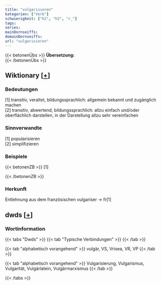 ```yaml
---
title: "vulgarisieren"
kategorien: ["Verb"]
schwierigkeit: ["k2", "h2", "r_"]
tags:
series:
mainDornseiffs:
domainDornseiffs:
url: "vulgarisieren"
---
```


{{< betonenÜbs >}}
**Übersetzung:**  
{{< /betonenÜbs >}}

## Wiktionary [[+](https://de.wiktionary.org/wiki/vulgarisieren)]

### Bedeutungen
[1] transitiv, veraltet, bildungssprachlich: allgemein bekannt und zugänglich machen  
[2] transitiv, abwertend, bildungssprachlich: allzu einfach und/oder oberflächlich darstellen, in der Darstellung allzu sehr vereinfachen  

### Sinnverwandte
[1] popularisieren  
[2] simplifizieren  

### Beispiele
{{< betonenZB >}}
[1]  

{{< /betonenZB >}}
### Herkunft
Entlehnung aus dem französischen vulgariser → fr[1]  



## dwds [[+](https://www.dwds.de/wb/vulgarisieren)]

### Wortinformation
{{< tabs "Dwds" >}}
{{< tab "Typische Verbindungen" >}}
{{< /tab >}}

{{< tab "alphabetisch vorangehend" >}}
vulgär, VS, Vrisea, VR, VP
{{< /tab >}}

{{< tab "alphabetisch vorangehend" >}}
Vulgarisierung, Vulgarismus, Vulgarität, Vulgärlatein, Vulgärmarxismus
{{< /tab >}}

{{< /tabs >}}

